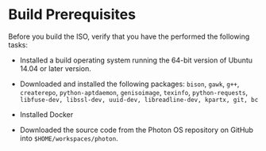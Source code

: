 # Build Prerequisites

Before you build the ISO, verify that you have the performed the following tasks:

* Installed a build operating system running the 64-bit version of Ubuntu 14.04 or later version.

* Downloaded and installed the following packages: `bison`, `gawk`, `g++`, `createrepo`, `python-aptdaemon`, `genisoimage`, `texinfo`, `python-requests`, `libfuse-dev, libssl-dev, uuid-dev, libreadline-dev, kpartx, git, bc`

* Installed Docker

* Downloaded the source code from the Photon OS repository on GitHub into `$HOME/workspaces/photon`.


